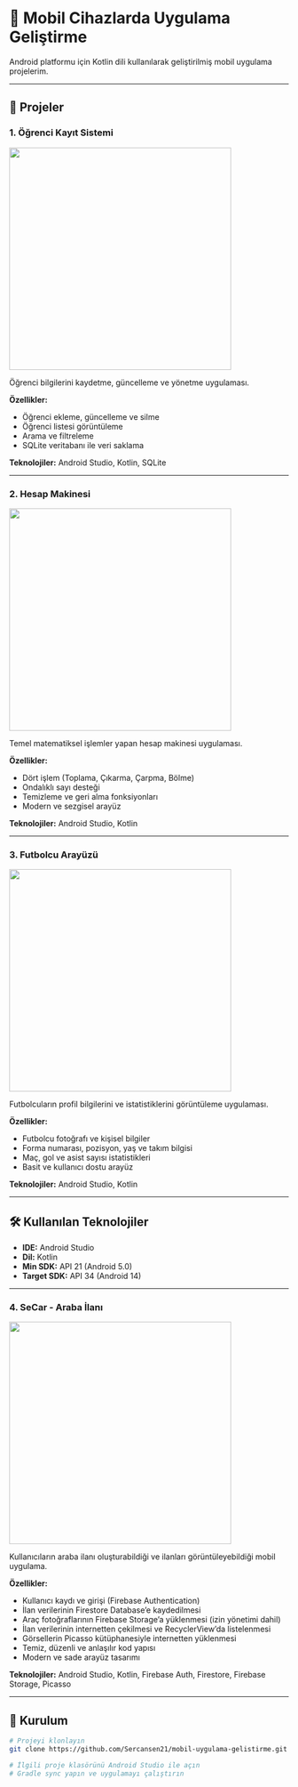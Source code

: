# 📱 Mobil Cihazlarda Uygulama Geliştirme

Android platformu için Kotlin dili kullanılarak geliştirilmiş mobil uygulama projelerim.

---

## 🎯 Projeler

### 1. Öğrenci Kayıt Sistemi

<img src="ogrenci-kayit-sistemi/screenshots/screenshot.png" width="400">

Öğrenci bilgilerini kaydetme, güncelleme ve yönetme uygulaması.

**Özellikler:**
- Öğrenci ekleme, güncelleme ve silme  
- Öğrenci listesi görüntüleme  
- Arama ve filtreleme  
- SQLite veritabanı ile veri saklama  

**Teknolojiler:** Android Studio, Kotlin, SQLite

---

### 2. Hesap Makinesi

<img src="hesap-makinesi/screenshots/screenshot.png" width="400">

Temel matematiksel işlemler yapan hesap makinesi uygulaması.

**Özellikler:**
- Dört işlem (Toplama, Çıkarma, Çarpma, Bölme)  
- Ondalıklı sayı desteği  
- Temizleme ve geri alma fonksiyonları  
- Modern ve sezgisel arayüz  

**Teknolojiler:** Android Studio, Kotlin

---

### 3. Futbolcu Arayüzü

<img src="Futbol_arayuz\screenshots/screenshot.png" width="400">

Futbolcuların profil bilgilerini ve istatistiklerini görüntüleme uygulaması.

**Özellikler:**
- Futbolcu fotoğrafı ve kişisel bilgiler  
- Forma numarası, pozisyon, yaş ve takım bilgisi  
- Maç, gol ve asist sayısı istatistikleri  
- Basit ve kullanıcı dostu arayüz  

**Teknolojiler:** Android Studio, Kotlin

---

## 🛠️ Kullanılan Teknolojiler

- **IDE:** Android Studio  
- **Dil:** Kotlin  
- **Min SDK:** API 21 (Android 5.0)  
- **Target SDK:** API 34 (Android 14)

---

### 4. SeCar - Araba İlanı

<img src="SeCar/screenshots/screenshot.png" width="400">

Kullanıcıların araba ilanı oluşturabildiği ve ilanları görüntüleyebildiği mobil uygulama.

**Özellikler:**
- Kullanıcı kaydı ve girişi (Firebase Authentication)  
- İlan verilerinin Firestore Database’e kaydedilmesi  
- Araç fotoğraflarının Firebase Storage’a yüklenmesi (izin yönetimi dahil)  
- İlan verilerinin internetten çekilmesi ve RecyclerView’da listelenmesi  
- Görsellerin Picasso kütüphanesiyle internetten yüklenmesi  
- Temiz, düzenli ve anlaşılır kod yapısı  
- Modern ve sade arayüz tasarımı  

**Teknolojiler:** Android Studio, Kotlin, Firebase Auth, Firestore, Firebase Storage, Picasso

---


## 🚀 Kurulum

```bash
# Projeyi klonlayın
git clone https://github.com/Sercansen21/mobil-uygulama-gelistirme.git

# İlgili proje klasörünü Android Studio ile açın
# Gradle sync yapın ve uygulamayı çalıştırın
